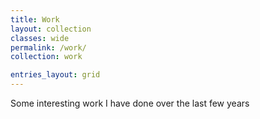 ```yaml
---
title: Work
layout: collection
classes: wide
permalink: /work/
collection: work

entries_layout: grid
---
```


Some interesting work I have done over the last few years